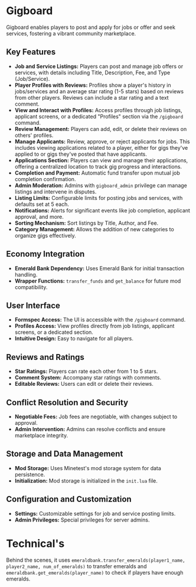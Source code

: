 # Gigboard
Gigboard enables players to post and apply for jobs or offer and seek services, fostering a vibrant community marketplace.

## Key Features
- **Job and Service Listings:** Players can post and manage job offers or services, with details including Title, Description, Fee, and Type (Job/Service).
- **Player Profiles with Reviews:** Profiles show a player's history in jobs/services and an average star rating (1-5 stars) based on reviews from other players. Reviews can include a star rating and a text comment.
- **View and Interact with Profiles:** Access profiles through job listings, applicant screens, or a dedicated "Profiles" section via the `/gigboard` command.
- **Review Management:** Players can add, edit, or delete their reviews on others' profiles.
- **Manage Applicants:** Review, approve, or reject applicants for jobs. This includes viewing applications related to a player, either for gigs they've applied to or gigs they've posted that have applicants.
- **Applications Section:** Players can view and manage their applications, offering a centralized location to track gig progress and interactions.
- **Completion and Payment:** Automatic fund transfer upon mutual job completion confirmation.
- **Admin Moderation:** Admins with `gigboard_admin` privilege can manage listings and intervene in disputes.
- **Listing Limits:** Configurable limits for posting jobs and services, with defaults set at 5 each.
- **Notifications:** Alerts for significant events like job completion, applicant approval, and more.
- **Sorting Mechanism:** Sort listings by Title, Author, and Fee.
- **Category Management:** Allows the addition of new categories to organize gigs effectively.

## Economy Integration
- **Emerald Bank Dependency:** Uses Emerald Bank for initial transaction handling.
- **Wrapper Functions:** `transfer_funds` and `get_balance` for future mod compatibility.

## User Interface
- **Formspec Access:** The UI is accessible with the `/gigboard` command.
- **Profiles Access:** View profiles directly from job listings, applicant screens, or a dedicated section.
- **Intuitive Design:** Easy to navigate for all players.

## Reviews and Ratings
- **Star Ratings:** Players can rate each other from 1 to 5 stars.
- **Comment System:** Accompany star ratings with comments.
- **Editable Reviews:** Users can edit or delete their reviews.

## Conflict Resolution and Security
- **Negotiable Fees:** Job fees are negotiable, with changes subject to approval.
- **Admin Intervention:** Admins can resolve conflicts and ensure marketplace integrity.

## Storage and Data Management
- **Mod Storage:** Uses Minetest's mod storage system for data persistence.
- **Initialization:** Mod storage is initialized in the `init.lua` file.

## Configuration and Customization
- **Settings:** Customizable settings for job and service posting limits.
- **Admin Privileges:** Special privileges for server admins.

# Technical's
Behind the scenes, it uses `emeraldbank.transfer_emeralds(player1_name, player2_name, num_of_emeralds)` to transfer emeralds and `emeraldbank.get_emeralds(player_name)` to check if players have enough emeralds.
